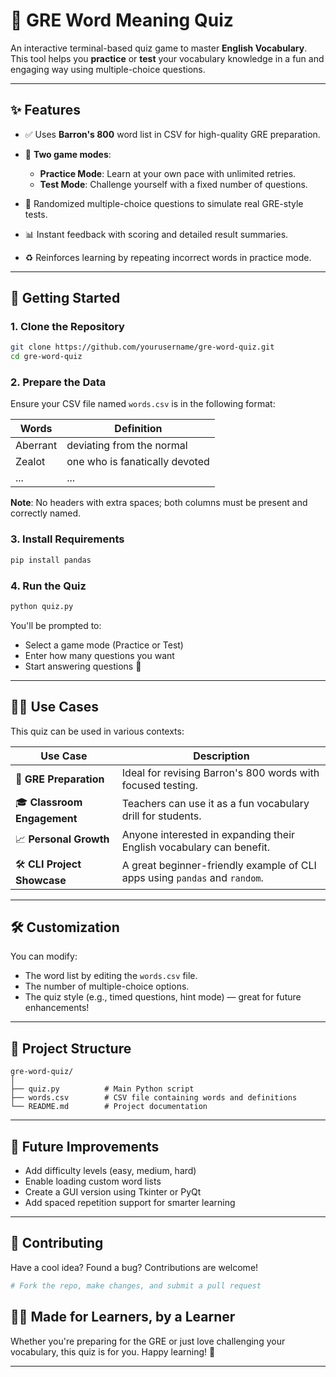 # 📘 GRE Word Meaning Quiz

An interactive terminal-based quiz game to master **English Vocabulary**. This tool helps you **practice** or **test** your vocabulary knowledge in a fun and engaging way using multiple-choice questions.

---

## ✨ Features

* ✅ Uses **Barron's 800** word list in CSV for high-quality GRE preparation.
* 🧠 **Two game modes**:

  * **Practice Mode**: Learn at your own pace with unlimited retries.
  * **Test Mode**: Challenge yourself with a fixed number of questions.
* 🎯 Randomized multiple-choice questions to simulate real GRE-style tests.
* 📊 Instant feedback with scoring and detailed result summaries.
* ♻️ Reinforces learning by repeating incorrect words in practice mode.

---

## 🚀 Getting Started

### 1. Clone the Repository

```bash
git clone https://github.com/yourusername/gre-word-quiz.git
cd gre-word-quiz
```

### 2. Prepare the Data

Ensure your CSV file named `words.csv` is in the following format:

| Words    | Definition                     |
| -------- | ------------------------------ |
| Aberrant | deviating from the normal      |
| Zealot   | one who is fanatically devoted |
| ...      | ...                            |

**Note**: No headers with extra spaces; both columns must be present and correctly named.

### 3. Install Requirements

```bash
pip install pandas
```

### 4. Run the Quiz

```bash
python quiz.py
```

You'll be prompted to:

* Select a game mode (Practice or Test)
* Enter how many questions you want
* Start answering questions 🎉

---

## 🧑‍🏫 Use Cases

This quiz can be used in various contexts:

| Use Case                     | Description                                                                |
| ---------------------------- | -------------------------------------------------------------------------- |
| 🧪 **GRE Preparation**       | Ideal for revising Barron's 800 words with focused testing.                |
| 🎓 **Classroom Engagement**  | Teachers can use it as a fun vocabulary drill for students.                |
| 📈 **Personal Growth**       | Anyone interested in expanding their English vocabulary can benefit.       |
| 🛠️ **CLI Project Showcase** | A great beginner-friendly example of CLI apps using `pandas` and `random`. |

---

## 🛠️ Customization

You can modify:

* The word list by editing the `words.csv` file.
* The number of multiple-choice options.
* The quiz style (e.g., timed questions, hint mode) — great for future enhancements!

---

## 📂 Project Structure

```
gre-word-quiz/
│
├── quiz.py          # Main Python script
├── words.csv        # CSV file containing words and definitions
└── README.md        # Project documentation
```

---

## 🧩 Future Improvements

* Add difficulty levels (easy, medium, hard)
* Enable loading custom word lists
* Create a GUI version using Tkinter or PyQt
* Add spaced repetition support for smarter learning

---

## 🤝 Contributing

Have a cool idea? Found a bug? Contributions are welcome!

```bash
# Fork the repo, make changes, and submit a pull request
```

## 🙋‍♀️ Made for Learners, by a Learner

Whether you're preparing for the GRE or just love challenging your vocabulary, this quiz is for you. Happy learning! 💪

---

